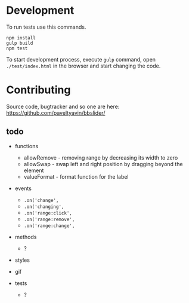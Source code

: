 # Development

To run tests use this commands.

    npm install
    gulp build
    npm test
    
To start development process, execute `gulp` command, 
open `./test/index.html` in the browser and start changing the code.

# Contributing

Source code, bugtracker and so one are here: 
https://github.com/paveltyavin/bbslider/ 


## todo 

* functions
    * allowRemove - removing range by decreasing its width to zero
    * allowSwap - swap left and right position by dragging beyond the element
    * valueFormat - format function for the label

* events
    * `.on('change', `
    * `.on('changing', `
    * `.on('range:click', `
    * `.on('range:remove', `
    * `.on('range:change', `
    
* methods
    * ?
    
* styles
    
* gif

* tests
    * ?
